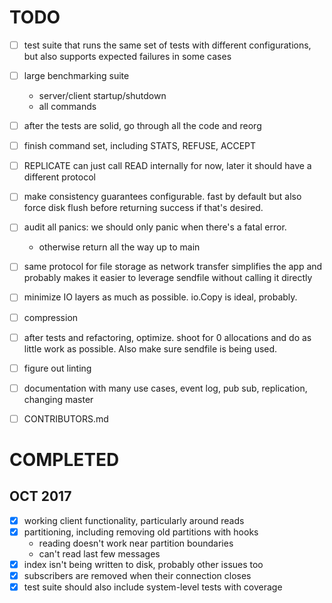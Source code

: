 [modeline]: <> ( vim: set ft=markdown: )

# TODO

- [ ] test suite that runs the same set of tests with different configurations,
  but also supports expected failures in some cases
- [ ] large benchmarking suite
    - server/client startup/shutdown
    - all commands
- [ ] after the tests are solid, go through all the code and reorg
- [ ] finish command set, including STATS, REFUSE, ACCEPT
- [ ] REPLICATE can just call READ internally for now, later it should have a
  different protocol
- [ ] make consistency guarantees configurable. fast by default but also force
  disk flush before returning success if that's desired.
- [ ] audit all panics: we should only panic when there's a fatal error.
    - otherwise return all the way up to main
- [ ] same protocol for file storage as network transfer simplifies the app and
  probably makes it easier to leverage sendfile without calling it directly
- [ ] minimize IO layers as much as possible. io.Copy is ideal, probably.
- [ ] compression
- [ ] after tests and refactoring, optimize. shoot for 0 allocations and do as
  little work as possible. Also make sure sendfile is being used.
- [ ] figure out linting
- [ ] documentation with many use cases, event log, pub sub, replication,
  changing master
- [ ] CONTRIBUTORS.md


# COMPLETED

## OCT 2017

- [X] working client functionality, particularly around reads
- [X] partitioning, including removing old partitions with hooks
    - reading doesn't work near partition boundaries
    - can't read last few messages
- [X] index isn't being written to disk, probably other issues too
- [X] subscribers are removed when their connection closes
- [X] test suite should also include system-level tests with coverage
